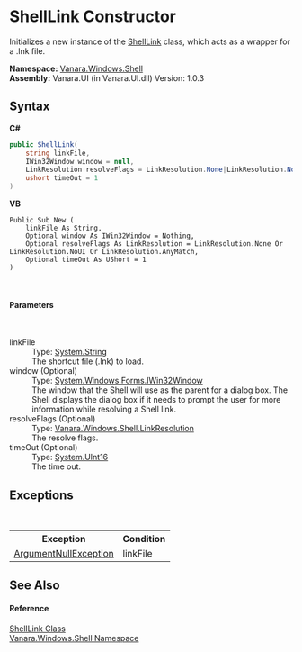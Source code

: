 # ShellLink Constructor 
 

Initializes a new instance of the <a href="89f142ea-a38c-21e5-1d8c-e787b266682e">ShellLink</a> class, which acts as a wrapper for a .lnk file.

**Namespace:**&nbsp;<a href="be182789-447d-1423-b31f-7fd1f1f04ab2">Vanara.Windows.Shell</a><br />**Assembly:**&nbsp;Vanara.UI (in Vanara.UI.dll) Version: 1.0.3

## Syntax

**C#**<br />
``` C#
public ShellLink(
	string linkFile,
	IWin32Window window = null,
	LinkResolution resolveFlags = LinkResolution.None|LinkResolution.NoUI|LinkResolution.AnyMatch,
	ushort timeOut = 1
)
```

**VB**<br />
``` VB
Public Sub New ( 
	linkFile As String,
	Optional window As IWin32Window = Nothing,
	Optional resolveFlags As LinkResolution = LinkResolution.None Or LinkResolution.NoUI Or LinkResolution.AnyMatch,
	Optional timeOut As UShort = 1
)
```

<br />

#### Parameters
&nbsp;<dl><dt>linkFile</dt><dd>Type: <a href="http://msdn2.microsoft.com/en-us/library/s1wwdcbf" target="_blank">System.String</a><br />The shortcut file (.lnk) to load.</dd><dt>window (Optional)</dt><dd>Type: <a href="http://msdn2.microsoft.com/en-us/library/215475ec" target="_blank">System.Windows.Forms.IWin32Window</a><br />The window that the Shell will use as the parent for a dialog box. The Shell displays the dialog box if it needs to prompt the user for more information while resolving a Shell link.</dd><dt>resolveFlags (Optional)</dt><dd>Type: <a href="113901bc-dc1a-c67f-098c-8eca85d161a5">Vanara.Windows.Shell.LinkResolution</a><br />The resolve flags.</dd><dt>timeOut (Optional)</dt><dd>Type: <a href="http://msdn2.microsoft.com/en-us/library/s6eyk10z" target="_blank">System.UInt16</a><br />The time out.</dd></dl>

## Exceptions
&nbsp;<table><tr><th>Exception</th><th>Condition</th></tr><tr><td><a href="http://msdn2.microsoft.com/en-us/library/27426hcy" target="_blank">ArgumentNullException</a></td><td>linkFile</td></tr></table>

## See Also


#### Reference
<a href="89f142ea-a38c-21e5-1d8c-e787b266682e">ShellLink Class</a><br /><a href="be182789-447d-1423-b31f-7fd1f1f04ab2">Vanara.Windows.Shell Namespace</a><br />